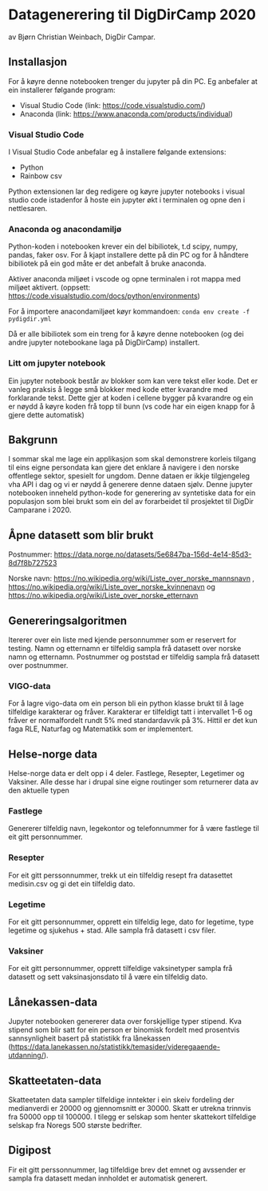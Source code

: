 # Datagenerering til DigDirCamp 2020

av Bjørn Christian Weinbach, DigDir Campar.

## Installasjon

For å køyre denne notebooken trenger du jupyter på din PC. Eg anbefaler at ein installerer følgande program:

- Visual Studio Code (link: https://code.visualstudio.com/)
- Anaconda (link: https://www.anaconda.com/products/individual)

### Visual Studio Code

I Visual Studio Code anbefalar eg å installere følgande extensions:

- Python
- Rainbow csv

Python extensionen lar deg redigere og køyre jupyter notebooks i visual studio code istadenfor å hoste ein jupyter økt i terminalen og opne den i nettlesaren.

### Anaconda og anacondamiljø

Python-koden i notebooken krever ein del bibiliotek, t.d scipy, numpy, pandas, faker osv. For å kjapt installere dette på din PC og for å håndtere bibiliotek på ein god
måte er det anbefalt å bruke anaconda. 

Aktiver anaconda miljøet i vscode og opne terminalen i rot mappa med miljøet aktivert. (oppsett: https://code.visualstudio.com/docs/python/environments)

For å importere anacondamiljøet køyr kommandoen: `conda env create -f pydigdir.yml`

Då er alle bibiliotek som ein treng for å køyre denne notebooken (og dei andre jupyter notebookane laga på DigDirCamp) installert.

### Litt om jupyter notebook

Ein jupyter notebook består av blokker som kan vere tekst eller kode. Det er vanleg praksis å legge små blokker med kode etter kvarandre med forklarande tekst.
Dette gjer at koden i cellene bygger på kvarandre og ein er nøydd å køyre koden frå topp til bunn (vs code har ein eigen knapp for å gjere dette automatisk)

## Bakgrunn

I sommar skal me lage ein applikasjon som skal demonstrere korleis tilgang til eins eigne persondata kan gjere det enklare å navigere i den norske offentlege sektor, spesielt for ungdom. Denne dataen er ikkje tilgjengeleg vha API i dag og vi er nøydd å generere denne dataen sjølv. Denne jupyter notebooken inneheld python-kode for generering av syntetiske data for ein populasjon som blei brukt som ein del av forarbeidet til prosjektet til DigDir Camparane i 2020.

## Åpne datasett som blir brukt

Postnummer: https://data.norge.no/datasets/5e6847ba-156d-4e14-85d3-8d7f8b727523

Norske navn: https://no.wikipedia.org/wiki/Liste_over_norske_mannsnavn , https://no.wikipedia.org/wiki/Liste_over_norske_kvinnenavn og https://no.wikipedia.org/wiki/Liste_over_norske_etternavn

## Genereringsalgoritmen

Itererer over ein liste med kjende personnummer som er reservert for testing. Namn og etternamn er tilfeldig sampla frå datasett over norske namn og etternamn. Postnummer og poststad er tilfeldig sampla frå datasett over postnummer.

### VIGO-data

For å lagre vigo-data om ein person bli ein python klasse brukt til å lage tilfeldige karakterar og fråver. Karakterar er tilfeldigt tatt i intervallet 1-6 og fråver er normalfordelt rundt 5% med standardavvik på 3%. Hittil er det kun faga RLE, Naturfag og Matematikk som er implementert.

## Helse-norge data

Helse-norge data er delt opp i 4 deler. Fastlege, Resepter, Legetimer og Vaksiner. Alle desse har i drupal sine eigne routinger som returnerer data av den aktuelle typen

### Fastlege

Genererer tilfeldig navn, legekontor og telefonnummer for å være fastlege til eit gitt personnummer.

### Resepter

For eit gitt perssonnummer, trekk ut ein tilfeldig resept fra datasettet medisin.csv og gi det ein tilfeldig dato.

### Legetime

For eit gitt personnummer, opprett ein tilfeldig lege, dato for legetime, type legetime og sjukehus + stad. Alle sampla frå datasett i csv filer.

### Vaksiner

For eit gitt personnummer, opprett tilfeldige vaksinetyper sampla frå datasett og sett vaksinasjonsdato til å være ein tilfeldig dato.

## Lånekassen-data

Jupyter notebooken genererer data over forskjellige typer stipend. Kva stipend som blir satt for ein person er binomisk fordelt med prosentvis sannsynligheit basert på statistikk fra lånekassen  (https://data.lanekassen.no/statistikk/temasider/videregaaende-utdanning/). 

## Skatteetaten-data

 Skatteetaten data sampler tilfeldige inntekter i ein skeiv fordeling der medianverdi er 20000 og gjennomsnitt er 30000. Skatt er utrekna trinnvis fra 50000 opp til 100000. I tilegg er selskap som henter skattekort tilfeldige selskap fra Noregs 500 største bedrifter.
 
## Digipost

Fir eit gitt perssonnummer, lag tilfeldige brev det emnet og avssender er sampla fra datasett medan innholdet er automatisk generert.
